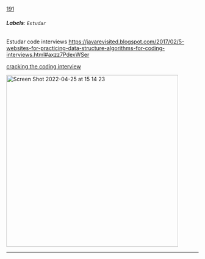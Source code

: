 [191](https://github.com/guilhermeprokisch/guilherme/issues/191) 
###### **Labels**: `Estudar`



Estudar code interviews https://javarevisited.blogspot.com/2017/02/5-websites-for-practicing-data-structure-algorithms-for-coding-interviews.html#axzz7PdexWSer


[cracking the coding interview](cracking-the-coding-interview)


<img width="450" alt="Screen Shot 2022-04-25 at 15 14 23" src="https://user-images.githubusercontent.com/12011070/165149098-c288b930-a92b-49b7-a4bd-1578709725fd.png">

-------------------------------------------------------------------------------

